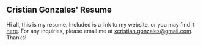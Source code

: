 Cristian Gonzales' Resume
---

Hi all, this is my resume. Included is a link to my website, or you may find it [here](http://cristiangonzales.com). For any inquiries, please email me at [xcristian.gonzales@gmail.com](mailto:xcristian.gonzales@gmail.com). Thanks!

